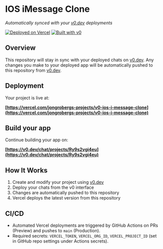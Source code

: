 # IOS iMessage Clone

*Automatically synced with your [v0.dev](https://v0.dev) deployments*

[![Deployed on Vercel](https://img.shields.io/badge/Deployed%20on-Vercel-black?style=for-the-badge&logo=vercel)](https://vercel.com/jongrobergs-projects/v0-ios-i-message-clone)
[![Built with v0](https://img.shields.io/badge/Built%20with-v0.dev-black?style=for-the-badge)](https://v0.dev/chat/projects/Ry9s2vgi4eu)

## Overview

This repository will stay in sync with your deployed chats on [v0.dev](https://v0.dev).
Any changes you make to your deployed app will be automatically pushed to this repository from [v0.dev](https://v0.dev).

## Deployment

Your project is live at:

**[https://vercel.com/jongrobergs-projects/v0-ios-i-message-clone](https://vercel.com/jongrobergs-projects/v0-ios-i-message-clone)**

## Build your app

Continue building your app on:

**[https://v0.dev/chat/projects/Ry9s2vgi4eu](https://v0.dev/chat/projects/Ry9s2vgi4eu)**

## How It Works

1. Create and modify your project using [v0.dev](https://v0.dev)
2. Deploy your chats from the v0 interface
3. Changes are automatically pushed to this repository
4. Vercel deploys the latest version from this repository

## CI/CD

- Automated Vercel deployments are triggered by GitHub Actions on PRs (Preview) and pushes to `main` (Production).
- Required secrets: `VERCEL_TOKEN`, `VERCEL_ORG_ID`, `VERCEL_PROJECT_ID` (set in GitHub repo settings under Actions secrets).